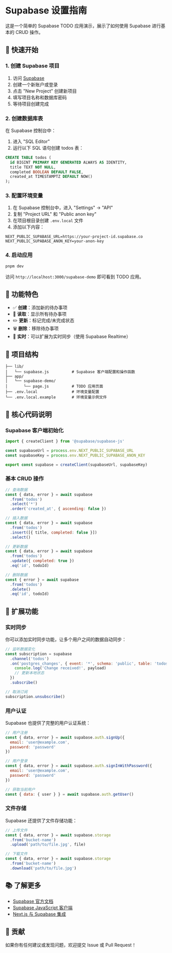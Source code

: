 # Supabase 设置指南

这是一个简单的 Supabase TODO 应用演示，展示了如何使用 Supabase 进行基本的 CRUD 操作。

## 🚀 快速开始

### 1. 创建 Supabase 项目

1. 访问 [Supabase](https://supabase.com)
2. 创建一个新账户或登录
3. 点击 "New Project" 创建新项目
4. 填写项目名称和数据库密码
5. 等待项目创建完成

### 2. 创建数据库表

在 Supabase 控制台中：

1. 进入 "SQL Editor"
2. 运行以下 SQL 语句创建 todos 表：

```sql
CREATE TABLE todos (
  id BIGINT PRIMARY KEY GENERATED ALWAYS AS IDENTITY,
  title TEXT NOT NULL,
  completed BOOLEAN DEFAULT FALSE,
  created_at TIMESTAMPTZ DEFAULT NOW()
);
```

### 3. 配置环境变量

1. 在 Supabase 控制台中，进入 "Settings" -> "API"
2. 复制 "Project URL" 和 "Public anon key"
3. 在项目根目录创建 `.env.local` 文件
4. 添加以下内容：

```env
NEXT_PUBLIC_SUPABASE_URL=https://your-project-id.supabase.co
NEXT_PUBLIC_SUPABASE_ANON_KEY=your-anon-key
```

### 4. 启动应用

```bash
pnpm dev
```

访问 `http://localhost:3000/supabase-demo` 即可看到 TODO 应用。

## 🎯 功能特色

- ✅ **创建**：添加新的待办事项
- 📖 **读取**：显示所有待办事项
- ✏️ **更新**：标记完成/未完成状态
- 🗑️ **删除**：移除待办事项
- 🔄 **实时**：可以扩展为实时同步（使用 Supabase Realtime）

## 📁 项目结构

```
├── lib/
│   └── supabase.js          # Supabase 客户端配置和操作函数
├── app/
│   └── supabase-demo/
│       └── page.js          # TODO 应用页面
├── .env.local               # 环境变量配置
└── .env.local.example       # 环境变量示例文件
```

## 🔧 核心代码说明

### Supabase 客户端初始化

```javascript
import { createClient } from '@supabase/supabase-js'

const supabaseUrl = process.env.NEXT_PUBLIC_SUPABASE_URL
const supabaseKey = process.env.NEXT_PUBLIC_SUPABASE_ANON_KEY

export const supabase = createClient(supabaseUrl, supabaseKey)
```

### 基本 CRUD 操作

```javascript
// 查询数据
const { data, error } = await supabase
  .from('todos')
  .select('*')
  .order('created_at', { ascending: false })

// 插入数据
const { data, error } = await supabase
  .from('todos')
  .insert([{ title, completed: false }])
  .select()

// 更新数据
const { data, error } = await supabase
  .from('todos')
  .update({ completed: true })
  .eq('id', todoId)

// 删除数据
const { error } = await supabase
  .from('todos')
  .delete()
  .eq('id', todoId)
```

## 🚀 扩展功能

### 实时同步

你可以添加实时同步功能，让多个用户之间的数据自动同步：

```javascript
// 监听数据变化
const subscription = supabase
  .channel('todos')
  .on('postgres_changes', { event: '*', schema: 'public', table: 'todos' }, (payload) => {
    console.log('Change received!', payload)
    // 更新本地状态
  })
  .subscribe()

// 取消订阅
subscription.unsubscribe()
```

### 用户认证

Supabase 也提供了完整的用户认证系统：

```javascript
// 用户注册
const { data, error } = await supabase.auth.signUp({
  email: 'user@example.com',
  password: 'password'
})

// 用户登录
const { data, error } = await supabase.auth.signInWithPassword({
  email: 'user@example.com',
  password: 'password'
})

// 获取当前用户
const { data: { user } } = await supabase.auth.getUser()
```

### 文件存储

Supabase 还提供了文件存储功能：

```javascript
// 上传文件
const { data, error } = await supabase.storage
  .from('bucket-name')
  .upload('path/to/file.jpg', file)

// 下载文件
const { data, error } = await supabase.storage
  .from('bucket-name')
  .download('path/to/file.jpg')
```

## 📚 了解更多

- [Supabase 官方文档](https://supabase.com/docs)
- [Supabase JavaScript 客户端](https://supabase.com/docs/reference/javascript)
- [Next.js 与 Supabase 集成](https://supabase.com/docs/guides/getting-started/quickstarts/nextjs)

## 🤝 贡献

如果你有任何建议或发现问题，欢迎提交 Issue 或 Pull Request！ 